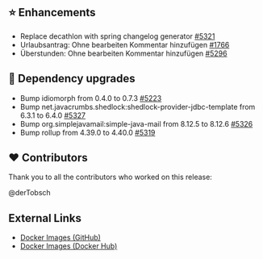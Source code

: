 ## ⭐ Enhancements

- Replace decathlon with spring changelog generator  [#5321](https://github.com/urlaubsverwaltung/urlaubsverwaltung/pull/5321)
- Urlaubsantrag: Ohne bearbeiten Kommentar hinzufügen [#1766](https://github.com/urlaubsverwaltung/urlaubsverwaltung/issues/1766)
- Überstunden: Ohne bearbeiten Kommentar hinzufügen [#5296](https://github.com/urlaubsverwaltung/urlaubsverwaltung/issues/5296)

## 🔨 Dependency upgrades

- Bump idiomorph from 0.4.0 to 0.7.3 [#5223](https://github.com/urlaubsverwaltung/urlaubsverwaltung/pull/5223)
- Bump net.javacrumbs.shedlock:shedlock-provider-jdbc-template from 6.3.1 to 6.4.0 [#5327](https://github.com/urlaubsverwaltung/urlaubsverwaltung/pull/5327)
- Bump org.simplejavamail:simple-java-mail from 8.12.5 to 8.12.6 [#5326](https://github.com/urlaubsverwaltung/urlaubsverwaltung/pull/5326)
- Bump rollup from 4.39.0 to 4.40.0 [#5319](https://github.com/urlaubsverwaltung/urlaubsverwaltung/pull/5319)

## ❤️ Contributors

Thank you to all the contributors who worked on this release:

@derTobsch
## External Links

- [Docker Images (GitHub)](https://github.com/urlaubsverwaltung/urlaubsverwaltung/pkgs/container/urlaubsverwaltung%2Furlaubsverwaltung)
- [Docker Images (Docker Hub)](https://hub.docker.com/r/urlaubsverwaltung/urlaubsverwaltung)
